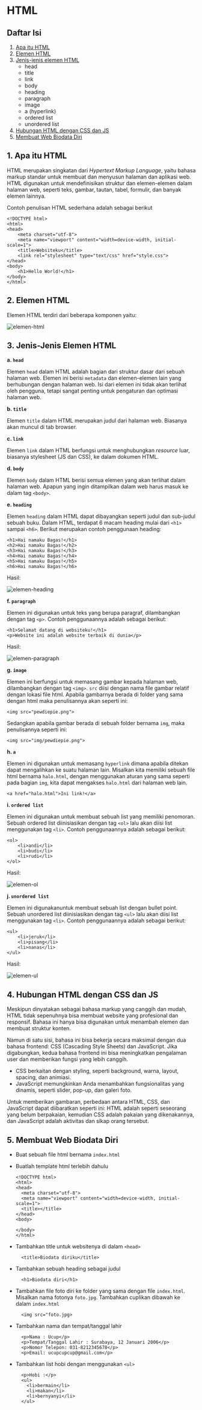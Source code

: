 # HTML


## Daftar Isi

1. [Apa itu HTML](#apa-itu-html)
2. [Elemen HTML](#elemen-html)
3. [Jenis-jenis elemen HTML](#jenis-html)
   - head
   - title
   - link
   - body
   - heading
   - paragraph
   - image
   - a (hyperlink)
   - ordered list
   - unordered list
4. [Hubungan HTML dengan CSS dan JS](#hubungan)
5. [Membuat Web Biodata Diri](#biodata)

## 1. Apa itu HTML
<a id="apa-itu-html"></a>

HTML merupakan singkatan dari *Hypertext Markup Language*, yaitu bahasa markup standar untuk membuat dan menyusun halaman dan aplikasi web. HTML digunakan untuk mendefinisikan struktur dan elemen-elemen dalam halaman web, seperti teks, gambar, tautan, tabel, formulir, dan banyak elemen lainnya.

Contoh penulisan HTML sederhana adalah sebagai berikut

```
<!DOCTYPE html>
<html>
<head>
	<meta charset="utf-8">
	<meta name="viewport" content="width=device-width, initial-scale=1">
	<title>Websiteku</title>
	<link rel="stylesheet" type="text/css" href="style.css">
</head>
<body>
	<h1>Hello World!</h1>
</body>
</html>
```

## 2. Elemen HTML
<a id="elemen-html"></a>

Elemen HTML terdiri dari beberapa komponen yaitu:

![elemen-html](img/html-element-diagram.png)

## 3. Jenis-Jenis Elemen HTML
<a id="jenis-html"></a>

**a. `head`**

Elemen `head` dalam HTML adalah bagian dari struktur dasar dari sebuah halaman web. Elemen ini berisi `metadata` dan elemen-elemen lain yang berhubungan dengan halaman web. Isi dari elemen ini tidak akan terlihat oleh pengguna, tetapi sangat penting untuk pengaturan dan optimasi halaman web.

**b. `title`**

Elemen `title` dalam HTML merupakan judul dari halaman web. Biasanya akan muncul di tab browser.

**c. `link`**

Elemen `link` dalam HTML berfungsi untuk menghubungkan *resource* luar, biasanya stylesheet (JS dan CSS), ke dalam dokumen HTML.

**d. `body`**

Elemen `body` dalam HTML berisi semua elemen yang akan terlihat dalam halaman web. Apapun yang ingin ditampilkan dalam web harus masuk ke dalam tag `<body>`.

**e. `heading`**

Elemen `heading` dalam HTML dapat dibayangkan seperti judul dan sub-judul sebuah buku. Dalam HTML, terdapat 6 macam heading mulai dari `<h1>` sampai `<h6>`. Berikut merupakan contoh penggunaan heading:
```
<h1>Hai namaku Bagas!</h1>
<h2>Hai namaku Bagas!</h2>
<h3>Hai namaku Bagas!</h3>
<h4>Hai namaku Bagas!</h4>
<h5>Hai namaku Bagas!</h5>
<h6>Hai namaku Bagas!</h6>
```

Hasil:

![elemen-heading](img/heading.png)


**f. `paragraph`**

Elemen ini digunakan untuk teks yang berupa paragraf, dilambangkan dengan tag `<p>`. Contoh penggunaannya adalah sebagai berikut:
```
<h1>Selamat datang di websiteku!</h1>
<p>Website ini adalah website terbaik di dunia</p>

```

Hasil:

![elemen-paragraph](img/paragraph.png)

**g. `image`**

Elemen ini berfungsi untuk memasang gambar kepada halaman web, dilambangkan dengan tag `<img>`. `src` diisi dengan nama file gambar relatif dengan lokasi file html. Apabila gambarnya berada di folder yang sama dengan html maka penulisannya akan seperti ini:

```
<img src="pewdiepie.png">
```

Sedangkan apabila gambar berada di sebuah folder bernama `img`, maka penulisannya seperti ini:

```
<img src="img/pewdiepie.png">
```

**h. `a`**

Elemen ini digunakan untuk memasang `hyperlink` dimana apabila ditekan dapat mengalihkan ke suatu halaman lain. Misalkan kita memiliki sebuah file html bernama `halo.html`, dengan menggunakan aturan yang sama seperti pada bagian `img`, kita dapat mengakses `halo.html` dari halaman web lain.

```
<a href="halo.html">Ini link!</a>
```


**i. `ordered list`**

Elemen ini digunakan untuk membuat sebuah list yang memiliki penomoran. Sebuah ordered list diinisiasikan dengan tag `<ol>` lalu akan diisi list menggunakan tag `<li>`. Contoh penggunaannya adalah sebagai berikut:
```
<ol>
	<li>andi</li>
	<li>budi</li>
	<li>rudi</li>
</ol>
```

Hasil:

![elemen-ol](img/orderedlist.png)

**j. `unordered list`**

Elemen ini digunakanuntuk membuat sebuah list dengan bullet point. Sebuah unordered list diinisiasikan dengan tag `<ul>` lalu akan diisi list menggunakan tag `<li>`. Contoh penggunaannya adalah sebagai berikut:
```
<ul>
	<li>jeruk</li>
	<li>pisang</li>
	<li>nanas</li>
</ul>
```

Hasil:

![elemen-ul](img/unorderedlist.png)

## 4. Hubungan HTML dengan CSS dan JS
<a id="hubungan"></a>

Meskipun dinyatakan sebagai bahasa markup yang canggih dan mudah, HTML tidak sepenuhnya bisa membuat website yang profesional dan responsif. Bahasa ini hanya bisa digunakan untuk menambah elemen dan membuat struktur konten.

Namun di satu sisi, bahasa ini bisa bekerja secara maksimal dengan dua bahasa frontend: CSS (Cascading Style Sheets) dan JavaScript. Jika digabungkan, kedua bahasa frontend ini bisa meningkatkan pengalaman user dan memberikan fungsi yang lebih canggih.

- CSS berkaitan dengan styling, seperti background, warna, layout, spacing, dan animiasi.
- JavaScript memungkinkan Anda menambahkan fungsionalitas yang dinamis, seperti slider, pop-up, dan galeri foto.

Untuk memberikan gambaran, perbedaan antara HTML, CSS, dan JavaScript dapat diibaratkan seperti ini: HTML adalah seperti seseorang yang belum berpakaian, kemudian CSS adalah pakaian yang dikenakannya, dan JavaScript adalah aktivitas dan sikap orang tersebut.

## 5. Membuat Web Biodata Diri
<a id="biodata"></a>

- Buat sebuah file html bernama `index.html`
  
- Buatlah template html terlebih dahulu
  
  ```
  <!DOCTYPE html>
  <html>
  <head>
    <meta charset="utf-8">
    <meta name="viewport" content="width=device-width, initial-scale=1">
    <title></title>
  </head>
  <body>

  </body>
  </html>
  ```
- Tambahkan title untuk websitenya di dalam `<head>`
  
  ```
    <title>Biodata diriku</title>
  ```
- Tambahkan sebuah heading sebagai judul

  ```
    <h1>Biodata diri</h1>
  ``` 
- Tambahkan file foto diri ke folder yang sama dengan file `index.html`. Misalkan nama fotonya `foto.jpg`. Tambahkan cuplikan dibawah ke dalam `index.html`

  ```
    <img src="foto.jpg>
  ```
- Tambahkan nama dan tempat/tanggal lahir
  ```
    <p>Nama : Ucup</p>
    <p>Tempat/Tanggal Lahir : Surabaya, 12 Januari 2006</p>
    <p>Nomor Telepon: 031-8212345678</p>
    <p>Email: ucupcupcup@gmail.com</p>
  ```
- Tambahkan list hobi dengan menggunakan `<ul>`

  ```
    <p>Hobi :</p>
    <ul>
      <li>bermain</li>
      <li>makan</li>
      <li>bernyanyi</li>
    </ul>
  ```

